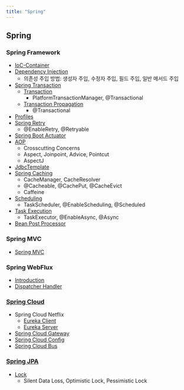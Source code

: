 ```yaml
---
title: "Spring"
---
```


## Spring

### Spring Framework

- [IoC-Container](IoC-Container)
- [Dependency Injection](DependencyInjection/DependencyInjection.md)
	- 의존성 주입 방법: 생성자 주입, 수정자 주입, 필드 주입, 일반 메서드 주입
- [Spring Transaction](Transaction/index.md)
  - [Transaction](Transaction/Transaction/Transaction.md)
    - PlatformTransactionManager, @Transactional
  - [Transaction Propagation](Transaction/TransactionPropagation/TransactionPropagation.md)
    - @Transactional
- [Profiles](SpringProfiles/SpringProfiles.md)
- [Spring Retry](SpringRetry/SpringRetry.md)
  - @EnableRetry, @Retryable
- [Spring Boot Actuator](SpringBootActuator/index.md)
- [AOP](AOP/AOP.md)
  - Crosscutting Concerns
  - Aspect, Joinpoint, Advice, Pointcut
  - AspectJ
- [JdbcTemplate](JdbcTemplate/JdbcTemplate.md)
- [Spring Caching](Caching/SpringCaching.md)
	- CacheManager, CacheResolver
	- @Cacheable, @CachePut, @CacheEvict
  - Caffeine
- [Scheduling](Scheduling/Scheduling.md)
	- TaskScheduler, @EnableScheduling, @Scheduled
- [Task Execution](TaskExecution/TaskExecution.md)
	- TaskExecutor, @EnableAsync, @Async
- [Bean Post Processor](BeanPostProcessor/BeanPostProcessor.md)

### Spring MVC

- [Spring MVC](SpringMVC/index.md)

### Spring WebFlux

- [Introduction](SpringWebflux/Introduction/Introduction.md)
- [Dispatcher Handler](SpringWebflux/DispatcherHandler/DispatcherHandler.md)

### [Spring Cloud](SpringCloud/index.md)

- Spring Cloud Netflix
	- [Eureka Client](SpringCloud/SpringCloudNetflix/EurekaClient/EurekaClient.md)
	- [Eureka Server](SpringCloud/SpringCloudNetflix/EurekaServer/EurekaServer.md)
- [Spring Cloud Gateway](SpringCloud/SpringCloudGateway/SpringCloudGateway.md)
- [Spring Cloud Config](SpringCloud/SpringCloudConfig/SpringCloudConfig.md)
- [Spring Cloud Bus](SpringCloud/SpringCloudBus/SpringCloudBus.md)

### [Spring JPA](JPA/index.md)

- [Lock](JPA/Lock/Lock.md)
	- Silent Data Loss, Optimistic Lock, Pessimistic Lock 